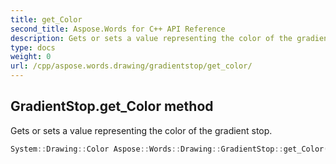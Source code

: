 ```yaml
---
title: get_Color
second_title: Aspose.Words for C++ API Reference
description: Gets or sets a value representing the color of the gradient stop. 
type: docs
weight: 0
url: /cpp/aspose.words.drawing/gradientstop/get_color/
---
```

## GradientStop.get_Color method


Gets or sets a value representing the color of the gradient stop.

```cpp
System::Drawing::Color Aspose::Words::Drawing::GradientStop::get_Color()
```

